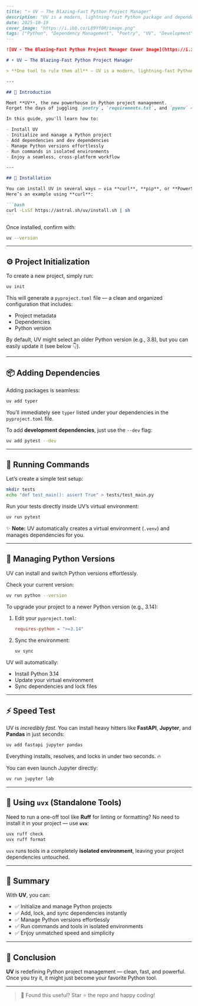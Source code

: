 ````markdown
---
title: "⚡ UV — The Blazing-Fast Python Project Manager"
description: "UV is a modern, lightning-fast Python package and dependency manager that combines the best of Poetry, pip, and pyenv into one tool."
date: 2025-10-19
cover_image: "https://i.ibb.co/L89Yf0R/image.png"
tags: ["Python", "Dependency Management", "Poetry", "UV", "Development"]
---

![UV - The Blazing-Fast Python Project Manager Cover Image](https://i.ibb.co/L89Yf0R/image.png)

# ⚡ UV — The Blazing-Fast Python Project Manager

> **One tool to rule them all** — UV is a modern, lightning-fast Python package and dependency manager that combines the best of Poetry, pip, and pyenv into a single tool.

---

## 🚀 Introduction

Meet **UV**, the new powerhouse in Python project management.  
Forget the days of juggling `poetry`, `requirements.txt`, and `pyenv` — **UV does it all**, and it does it _blazingly fast_.

In this guide, you'll learn how to:

- Install UV
- Initialize and manage a Python project
- Add dependencies and dev dependencies
- Manage Python versions effortlessly
- Run commands in isolated environments
- Enjoy a seamless, cross-platform workflow

---

## 🧩 Installation

You can install UV in several ways — via **curl**, **pip**, or **PowerShell** (for Windows).  
Here’s an example using **curl**:

```bash
curl -LsSf https://astral.sh/uv/install.sh | sh
```
````

Once installed, confirm with:

```bash
uv --version
```

---

## ⚙️ Project Initialization

To create a new project, simply run:

```bash
uv init
```

This will generate a `pyproject.toml` file — a clean and organized configuration that includes:

- Project metadata
- Dependencies
- Python version

By default, UV might select an older Python version (e.g., 3.8), but you can easily update it (see below 👇).

---

## 📦 Adding Dependencies

Adding packages is seamless:

```bash
uv add typer
```

You’ll immediately see `typer` listed under your dependencies in the `pyproject.toml` file.

To add **development dependencies**, just use the `--dev` flag:

```bash
uv add pytest --dev
```

---

## 🧪 Running Commands

Let’s create a simple test setup:

```bash
mkdir tests
echo "def test_main(): assert True" > tests/test_main.py
```

Run your tests directly inside UV’s virtual environment:

```bash
uv run pytest
```

✨ **Note:** UV automatically creates a virtual environment (`.venv`) and manages dependencies for you.

---

## 🐍 Managing Python Versions

UV can install and switch Python versions effortlessly.

Check your current version:

```bash
uv run python --version
```

To upgrade your project to a newer Python version (e.g., 3.14):

1. Edit your `pyproject.toml`:

   ```toml
   requires-python = ">=3.14"
   ```

2. Sync the environment:

   ```bash
   uv sync
   ```

UV will automatically:

- Install Python 3.14
- Update your virtual environment
- Sync dependencies and lock files

---

## ⚡ Speed Test

UV is _incredibly fast_.
You can install heavy hitters like **FastAPI**, **Jupyter**, and **Pandas** in just seconds:

```bash
uv add fastapi jupyter pandas
```

Everything installs, resolves, and locks in under two seconds. 🔥

You can even launch Jupyter directly:

```bash
uv run jupyter lab
```

---

## 🧰 Using `uvx` (Standalone Tools)

Need to run a one-off tool like **Ruff** for linting or formatting?
No need to install it in your project — use **`uvx`**:

```bash
uvx ruff check
uvx ruff format
```

`uvx` runs tools in a completely **isolated environment**, leaving your project dependencies untouched.

---

## 🏁 Summary

With **UV**, you can:

- ✅ Initialize and manage Python projects
- ✅ Add, lock, and sync dependencies instantly
- ✅ Manage Python versions effortlessly
- ✅ Run commands and tools in isolated environments
- ✅ Enjoy unmatched speed and simplicity

---

## 💬 Conclusion

**UV** is redefining Python project management — clean, fast, and powerful.
Once you try it, it might just become your favorite Python tool.

---

> 🧡 Found this useful? Star ⭐ the repo and happy coding!

```

```
